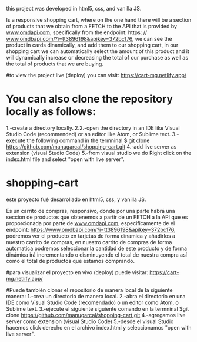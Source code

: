 this project was developed in html5, css, and vanilla JS.

Is a responsive shopping cart, where on the one hand there will be a section of products that we obtain from a FETCH to the API that is provided by www.omdapi.com, specifically from the endpoint: https: // www.omdbapi.com/?i=tt3896198&apikey=372bc176, we can see the product in cards dinamically, and add them to our shopping cart, in our shopping cart we can automatically select the amount of this product and it will dynamically increase or decreasing the total of our purchase as well as the total of products that we are buying.

#to view the project live (deploy) you can visit: https://cart-mg.netlify.app/

# You can also clone the repository locally as follows: 
1.-create a directory locally. 
2.2.-open the directory in an IDE like Visual Studio Code (recommended) or an editor like Atom, or Sublime text.
3.-execute the following command in the termninal $ git clone https://github.com/manugarcal/shopping-cart.git 
4.-add live server as extension (visual Studio Code) 
5.-from visual studio we do Right click on the index.html file and select "open with live server".

# shopping-cart
este proyecto fué desarrollado en html5, css, y vanilla JS.

Es un carrito de compras, responsivo, donde por una parte habrá una seccion de productos que obtenemos a partir de un FETCH a la API que es proporcionada 
por parte de www.omdapi.com, especificamente de el endpoint: https://www.omdbapi.com/?i=tt3896198&apikey=372bc176, podremos ver el producto en tarjetas de forma dinamica y añadirlos a nuestro carrito de compras, en nuestro carrito de compras de forma automatica podremos seleccionar la cantidad de este producto y de forma dinámica irá incrementando o disminuyendo el total de nuestra compra así como el total de productos que estamos comprando.

#para visualizar el proyecto en vivo (deploy) puede visitar: 
https://cart-mg.netlify.app/

#Puede también clonar el repositorio de manera local de la siguiente manera:
1.-crea un directorio de manera local.
2.-abra el directorio en una IDE como Visual Studio Code (recomendado) o un editor como Atom, o Sublime text.
3.-ejecute el siguiente siguiente comando en la termninal 
$git clone https://github.com/manugarcal/shopping-cart.git
4.-agregamos live server como extension (visual Studio Code)
5.-desde el visual Studio hacemos click derecho en el archivo index.html y seleccionamos "open with live server". 


